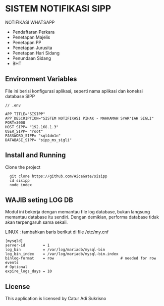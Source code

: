 # SISTEM NOTIFIKASI SIPP #

NOTIFIKASI WHATSAPP
- Pendaftaran Perkara
- Penetapan Majelis
- Penetapan PP
- Penetapan Jurusita
- Penetapan Hari Sidang
- Penundaan Sidang
- BHT

## Environment Variables

File ini berisi konfigurasi aplikasi, seperti nama aplikasi dan koneksi database SIPP

```
// .env

APP_TITLE="SISIPP"
APP_DESCRIPTION="SISTEM NOTIFIKASI PIHAK - MAHKAMAH SYAR'IAH SIGLI"
PORT=3000
HOST_SIPP= "192.168.1.3"
USER_SIPP= "root"
PASSWORD_SIPP= "sql4dm1n"
DATABASE_SIPP= "sipp_ms_sigli"

```

## Install and Running

Clone the project

```
  git clone https://github.com/AiceGate/sisipp
  cd sisipp
  node index
```

## WAJIB seting LOG DB

Modul ini bekerja dengan memantau file log database, bukan langsung memantau database itu sendiri. Dengan demikian, performa database tidak akan terpengaruh sama sekali.

LINUX : tambahkan baris berikut di file /etc/my.cnf
```
[mysqld]
server-id        = 1
log_bin          = /var/log/mariadb/mysql-bin
log_bin_index    = /var/log/mariadb/mysql-bin.index
binlog-format    = row                              # needed for row events
# Optional
expire_logs_days = 10
```

## License

This application is licensed by Catur Adi Sukrisno
